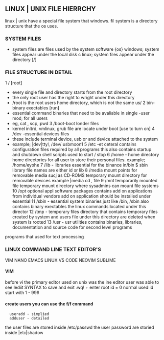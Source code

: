 ## LINUX | UNIX FILE HIERRCHY
linux | unix have  a special file system that windows.
fil system is a directory structure that the os uses.
### SYSTEM FILES
* system files are files used by the system software {os}
windows; system files appear under the local disk c 
linux; system files appear under the directory [/]
### FILE STRUCTURE IN DETAIL 
1 / [root]
* every single file and directory starts from the root directory 
* the only root user has the right to wright under this directory 
* /root is the root users home directory, which is not the same us/
2 bin-binary exectables [run]
* essential command binaries that need to be avaliable in single -user mod; for all users
* eg, cat , scp, pwd 
3 /boot-boot londer files 
* kernel inltrd, vmlinux, grub file are locate under boot [use to turn on]
4 /dev -essential devices files 
* these include terminal device, usb or and device attached to the system 
* example; |dev|ttyl, /dev/ usbmoon1
5 /etc -et ceteral
contains configuration files required by all programs
this also contains startup and shutdown shell scripts used to start / stop
6 /home - home directory 
home directories for all user to store their personal files.
example; /home/eyohe
7 /lib - libraries essential for the binance in/bin $ sbin library file names are either id or lib 
8 /media  mount points for removable media sucj as CD-ROMS
temporary mount directory for removable devices
example |media cd , file
9 /mnt temporarily mounted file
temporary mount directory where sysadmins can mount file systems
10 /opt optional appl software packages 
contains add on applications from individual vendors add on application should be installed under essential 
11 /sbin - essential system binaries 
just like /bin, /sbin also contains binary exectables the linux commands located under this director 
12 /tmp - temporary files 
directory that contains temporary files created by system and users
file under this directory are deleted when system is rooted 
13 /usr - usr utilities
contains binaries, libraries, documentation and source 
code for second level programs 

programs that used for text processing 
### LINUX COMMAND LINE TEXT EDITOR'S 
VIM   NANO    EMACS    LINUX    VS CODE   NEOVIM   SUBLIME

#### VIM
before vi the primary editor used on unix was the ine editor 
user was able to see lediit 
SYNTAX to save and exit
:wq!  +  enter 
root id = 0
normal used id start with 1 - 999
#### create users you can use the f/f command 
      useradd - simplied
      adduser - detailed
the user files are stored inside /etc/passwd 
the user password are storied inside |etc|shadow
